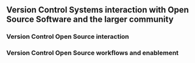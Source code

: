 ## Version Control Systems interaction with Open Source Software and the larger community

### Version Control Open Source interaction

### Version Control Open Source workflows and enablement
